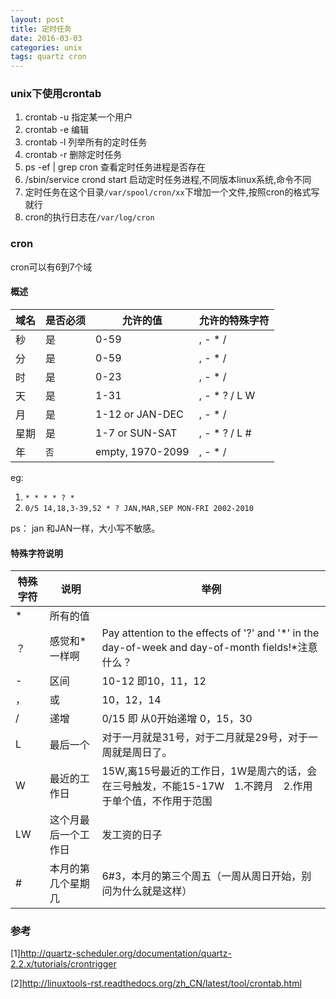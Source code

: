 ```yaml
---
layout: post
title: 定时任务
date: 2016-03-03
categories: unix
tags: quartz cron
---
```






### unix下使用crontab 

1.  crontab -u 指定某一个用户
2.  crontab -e 编辑
3.  crontab -l 列举所有的定时任务
4.  crontab -r 删除定时任务
5.  ps -ef \| grep cron 查看定时任务进程是否存在
6.  /sbin/service crond start 启动定时任务进程,不同版本linux系统,命令不同
7.  定时任务在这个目录`/var/spool/cron/xx`下增加一个文件,按照cron的格式写就行
8.  cron的执行日志在`/var/log/cron`


### cron

cron可以有6到7个域

#### 概述

|域名|是否必须|允许的值|允许的特殊字符|
|--|--|--|--|
|秒|	是|	0-59|	, - * /|
|分|	是|0-59|	, - * /|
|时|	是|0-23|	, - * /|
|天|	是|1-31|	, - * ? / L W|
|月|	是|1-12 or JAN-DEC|	, - * /|
|星期|	是|1-7 or SUN-SAT|	, - * ? / L #|
|年	|`否	`|empty, 1970-2099|	, - * /|

eg:

1.  `* * * * ? *`
2.  `0/5 14,18,3-39,52 * ? JAN,MAR,SEP MON-FRI 2002-2010`

ps： jan 和JAN一样，大小写不敏感。

#### 特殊字符说明

|特殊字符|	说明|	举例|
|-----|----|---|
|*	|所有的值|
|？	|感觉和*一样啊|	Pay attention to the effects of '?' and '*' in the day-of-week and day-of-month fields!*注意什么？|
|-	|区间|	10-12 即10，11，12|
|，|	或|	10，12，14|
|/	|递增|	0/15 即 从0开始递增 0，15，30|
|L	|最后一个|	对于一月就是31号，对于二月就是29号，对于一周就是周日了。|L-2倒数第二个|
|W|最近的工作日|	15W,离15号最近的工作日，1W是周六的话，会在三号触发，不能15-17W　1.不跨月　2.作用于单个值，不作用于范围|
|LW|	这个月最后一个工作日|	发工资的日子
|#|本月的第几个星期几|	6#3，本月的第三个周五（一周从周日开始，别问为什么就是这样）|

### 参考 

[1]<http://quartz-scheduler.org/documentation/quartz-2.2.x/tutorials/crontrigger>

[2]<http://linuxtools-rst.readthedocs.org/zh_CN/latest/tool/crontab.html>
